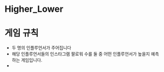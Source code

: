 # Higher_Lower
# 게임 규칙
- 두 명의 인플루언서가 주어집니다
- 해당 인플루언서들의 인스타그램 팔로워 수를 둘 중 어떤 인플루언서가 높을지 예측하는 게임입니다.
- 
